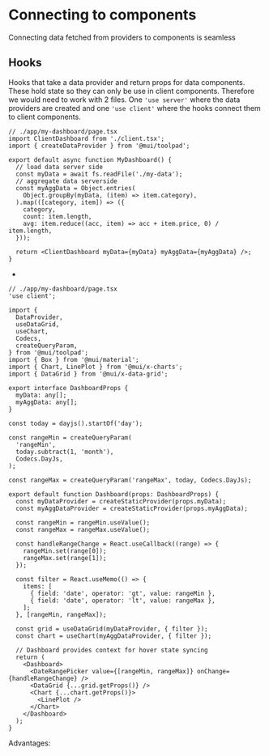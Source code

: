 # Connecting to components

<p class="description">Connecting data fetched from providers to components is seamless</p>

## Hooks

Hooks that take a data provider and return props for data components. These hold state so they can only be use in client components. Therefore we would need to work with 2 files. One `'use server'` where the data providers are created and one `'use client'` where the hooks connect them to client components.

```tsx
// ./app/my-dashboard/page.tsx
import ClientDashboard from './client.tsx';
import { createDataProvider } from '@mui/toolpad';

export default async function MyDashboard() {
  // load data server side
  const myData = await fs.readFile('./my-data');
  // aggregate data serverside
  const myAggData = Object.entries(
    Object.groupBy(myData, (item) => item.category),
  ).map(([category, item]) => ({
    category,
    count: item.length,
    avg: item.reduce((acc, item) => acc + item.price, 0) / item.length,
  }));

  return <ClientDashboard myData={myData} myAggData={myAggData} />;
}
```

-

```tsx
// ./app/my-dashboard/page.tsx
'use client';

import {
  DataProvider,
  useDataGrid,
  useChart,
  Codecs,
  createQueryParam,
} from '@mui/toolpad';
import { Box } from '@mui/material';
import { Chart, LinePlot } from '@mui/x-charts';
import { DataGrid } from '@mui/x-data-grid';

export interface DashboardProps {
  myData: any[];
  myAggData: any[];
}

const today = dayjs().startOf('day');

const rangeMin = createQueryParam(
  'rangeMin',
  today.subtract(1, 'month'),
  Codecs.DayJs,
);

const rangeMax = createQueryParam('rangeMax', today, Codecs.DayJs);

export default function Dashboard(props: DashboardProps) {
  const myDataProvider = createStaticProvider(props.myData);
  const myAggDataProvider = createStaticProvider(props.myAggData);

  const rangeMin = rangeMin.useValue();
  const rangeMax = rangeMax.useValue();

  const handleRangeChange = React.useCallback((range) => {
    rangeMin.set(range[0]);
    rangeMax.set(range[1]);
  });

  const filter = React.useMemo(() => {
    items: [
      { field: 'date', operator: 'gt', value: rangeMin },
      { field: 'date', operator: 'lt', value: rangeMax },
    ];
  }, [rangeMin, rangeMax]);

  const grid = useDataGrid(myDataProvider, { filter });
  const chart = useChart(myAggDataProvider, { filter });

  // Dashboard provides context for hover state syncing
  return (
    <Dashboard>
      <DateRangePicker value={[rangeMin, rangeMax]} onChange={handleRangeChange} />
      <DataGrid {...grid.getProps()} />
      <Chart {...chart.getProps()}>
        <LinePlot />
      </Chart>
    </Dashboard>
  );
}
```

Advantages:
